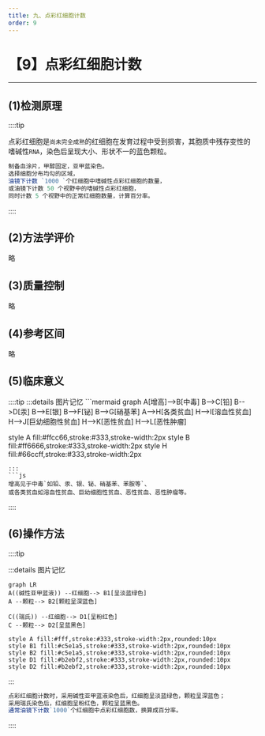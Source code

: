 ```yaml
---
title: 九、点彩红细胞计数
order: 9
---
```


# 【9】点彩红细胞计数

<kaodian :text="'临床检验基础记忆卡'" />

<!-- ###### 第二章 红细胞检查

> 临床检验基础 -->

<beitiL/>

---

## (1)检测原理

<son :text="'临床检验基础检验记忆卡'" text1="(1)检测原理" :textOption="[['了解','基本知识','相关专业知识'],['了解','基本知识','专业知识'],['了解','基本知识','专业知识']]" />
::::tip

点彩红细胞是`尚未完全成熟`的红细胞在发育过程中受到损害，其胞质中残存变性的嗜碱性`RNA`，染色后呈现大小、形状不一的蓝色颗粒。

```js
制备血涂片，甲醇固定，亚甲蓝染色。
选择细胞分布均勾的区域，
油镜下计数 `1000 `个红细胞中嗜碱性点彩红细胞的数量，
或油镜下计数 50 个视野中的嗜碱性点彩红细胞，
同时计数 5 个视野中的正常红细胞数量，计算百分率。
```

::::

## (2)方法学评价

<son :text="'临床检验基础检验记忆卡'" text1="(2)方法学评价" :textOption="[['了解','相关专业知识','专业实践能力'],['了解','专业知识','专业实践能力'],['了解','专业知识','专业实践能力']]" />
略

## (3)质量控制

<son :text="'临床检验基础检验记忆卡'" text1="(3)质量控制" :textOption="[['了解','相关专业知识','专业实践能力'],['了解','专业知识','专业实践能力'],['了解','专业知识','专业实践能力']]" />
略

## (4)参考区间

<son :text="'临床检验基础检验记忆卡'" text1="(4)参考区间" :textOption="[['掌握','专业知识','专业实践能力'],['掌握','相关专业知识','专业实践能力'],['掌握','相关专业知识','专业实践能力']]" />
略

## (5)临床意义

<son :text="'临床检验基础检验记忆卡'" text1="(5)临床意义" :textOption="[['了解','专业知识','专业实践能力'],['了解','相关专业知识','专业实践能力'],['掌握','相关专业知识','专业实践能力']]" />
::::tip
:::details 图片记忆
```mermaid
graph
A[增高]-->B[中毒]
B-->C[铅]
B-->D[汞]
B-->E[银]
B-->F[铋]
B-->G[硝基苯]
A-->H[各类贫血]
H-->I[溶血性贫血]
H-->J[巨幼细胞性贫血]
H-->K[恶性贫血]
H-->L[恶性肿瘤]

style A fill:#ffcc66,stroke:#333,stroke-width:2px
style B fill:#ff6666,stroke:#333,stroke-width:2px
style H fill:#66ccff,stroke:#333,stroke-width:2px

```
:::
```js
增高见于中毒`如铅、汞、银、铋、硝基苯、苯胺等`、
或各类贫血如溶血性贫血、巨幼细胞性贫血、恶性贫血、恶性肿瘤等。
```

::::

## (6)操作方法

<son :text="'临床检验基础检验记忆卡'" text1="(6)操作方法" :textOption="[['熟练掌握','相关专业知识','专业实践能力'],['掌握','专业知识','专业实践能力'],['掌握','专业知识','专业实践能力']]" />

::::tip

:::details 图片记忆

```mermaid
graph LR
A((碱性亚甲蓝液)) --红细胞--> B1[呈淡蓝绿色]
A --颗粒--> B2[颗粒呈深蓝色]

C((瑞氏)) --红细胞--> D1[呈粉红色]
C --颗粒--> D2[呈蓝黑色]

style A fill:#fff,stroke:#333,stroke-width:2px,rounded:10px
style B1 fill:#c5e1a5,stroke:#333,stroke-width:2px,rounded:10px
style B2 fill:#c5e1a5,stroke:#333,stroke-width:2px,rounded:10px
style D1 fill:#b2ebf2,stroke:#333,stroke-width:2px,rounded:10px
style D2 fill:#b2ebf2,stroke:#333,stroke-width:2px,rounded:10px

```

:::

```js
点彩红细胞计数时，采用碱性亚甲蓝液染色后，红细胞呈淡蓝绿色，颗粒呈深蓝色；
采用瑞氏染色后，红细胞呈粉红色，颗粒呈蓝黑色。
通常油镜下计数`1000`个红细胞中点彩红细胞数，换算成百分率。
```

::::

<!--endPrint-->
